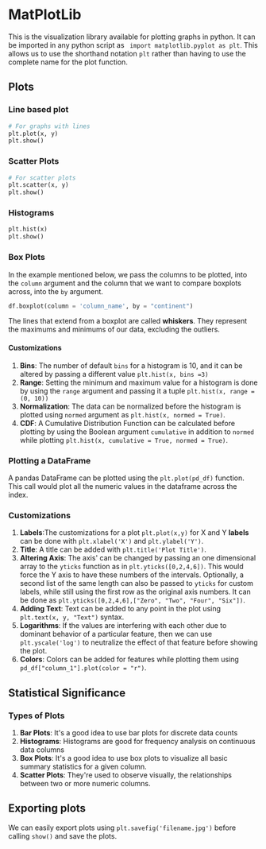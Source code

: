 # MatPlotLib

This is the visualization library available for plotting graphs in python. It can be imported in any python script as ` import matplotlib.pyplot as plt`. This allows us to use the shorthand notation `plt` rather than having to use the complete name for the plot function.

## Plots

### Line based plot

```python
# For graphs with lines
plt.plot(x, y)
plt.show()
```

### Scatter Plots

```python
# For scatter plots
plt.scatter(x, y)
plt.show()
```

### Histograms

```python
plt.hist(x)
plt.show()
```

### Box Plots

In the example mentioned below, we pass the columns to be plotted, into the `column` argument and the column that we want to compare boxplots across, into the `by` argument.

```python
df.boxplot(column = 'column_name', by = "continent")
```

The lines that extend from a boxplot are called **whiskers**. They represent the maximums and minimums of our data, excluding the outliers. 

#### Customizations

1. **Bins**: The number of default `bins` for a histogram is 10, and it can be altered by passing a different value `plt.hist(x, bins =3)`
2. **Range**: Setting the minimum and maximum value for a histogram is done by using the `range` argument and passing it a tuple `plt.hist(x, range = (0, 10))` 
3. **Normalization**: The data can be normalized before the histogram is plotted using `normed` argument as `plt.hist(x, normed = True)`.
4. **CDF**: A Cumulative Distribution Function can be calculated before plotting by using the Boolean argument `cumulative` in addition to `normed` while plotting `plt.hist(x, cumulative = True, normed = True)`.

### Plotting a DataFrame

A pandas DataFrame can be plotted using the `plt.plot(pd_df)` function. This call would plot all the numeric values in the dataframe across the index. 

### Customizations

1. **Labels**:The customizations for a plot `plt.plot(x,y)` for X and Y **labels** can be done with `plt.xlabel('X')` and `plt.ylabel('Y')`. 
2. **Title**: A title can be added with `plt.title('Plot Title')`.
3. **Altering Axis**: The axis' can be changed by passing an one dimensional array to the `yticks` function as in `plt.yticks([0,2,4,6])`. This would force the Y axis to have these numbers of the intervals. Optionally, a second list of the same length can also be passed to `yticks` for custom labels, while still using the first row as the original axis numbers. It can be done as  `plt.yticks([0,2,4,6],["Zero", "Two", "Four", "Six"])`.
4. **Adding Text**: Text can be added to any point in the plot using `plt.text(x, y, "Text")` syntax.
5. **Logarithms**: If the values are interfering with each other due to dominant behavior of a particular feature, then we can use `plt.yscale('log')` to neutralize the effect of that feature before showing the plot. 
6. **Colors**: Colors can be added for features while plotting them using `pd_df["column_1"].plot(color = "r")`.

## Statistical Significance

### Types of Plots

1. **Bar Plots**: It's a good idea to use bar plots for discrete data counts
2. **Histograms**: Histograms are good for frequency analysis on continuous data columns
3. **Box Plots**: It's a good idea to use box plots to visualize all basic summary statistics for a given column. 
4. **Scatter Plots**: They're used to observe visually, the relationships between two or more numeric columns.

## Exporting plots

We can easily export plots using `plt.savefig('filename.jpg')` before calling `show()` and save the plots.